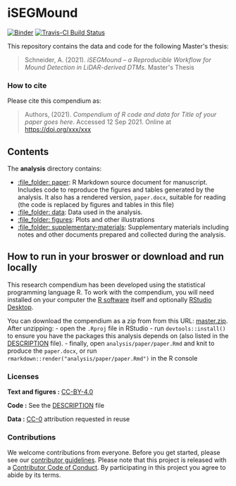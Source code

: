 
<!-- README.md is generated from README.Rmd. Please edit that file -->

# iSEGMound

[![Binder](https://mybinder.org/badge_logo.svg)](https://mybinder.org/v2/gh/keltoskytoi/iSEGMound/master?urlpath=rstudio)
[![Travis-CI Build Status](https://travis-ci.com/keltoskytoi/iSEGMound.svg?branch=master)](https://travis-ci.com/keltoskytoi/iSEGMound)

This repository contains the data and code for the following Master's thesis:

> Schneider, A. (2021). *iSEGMound – a Reproducible Workflow for Mound Detection in LiDAR-derived DTMs*. Master's Thesis

### How to cite

Please cite this compendium as:

> Authors, (2021). *Compendium of R code and data for Title of your
> paper goes here*. Accessed 12 Sep 2021. Online at
> <https://doi.org/xxx/xxx>

## Contents

The **analysis** directory contains:

-   [:file\_folder: paper](/analysis/paper): R Markdown source document
    for manuscript. Includes code to reproduce the figures and tables
    generated by the analysis. It also has a rendered version,
    `paper.docx`, suitable for reading (the code is replaced by figures
    and tables in this file)
-   [:file\_folder: data](/analysis/data): Data used in the analysis.
-   [:file\_folder: figures](/analysis/figures): Plots and other
    illustrations
-   [:file\_folder:
    supplementary-materials](/analysis/supplementary-materials):
    Supplementary materials including notes and other documents prepared
    and collected during the analysis.

## How to run in your broswer or download and run locally

This research compendium has been developed using the statistical
programming language R. To work with the compendium, you will need
installed on your computer the [R
software](https://cloud.r-project.org/) itself and optionally [RStudio
Desktop](https://rstudio.com/products/rstudio/download/).

You can download the compendium as a zip from from this URL:
[master.zip](/archive/master.zip). After unzipping: - open the `.Rproj`
file in RStudio - run `devtools::install()` to ensure you have the
packages this analysis depends on (also listed in the
[DESCRIPTION](/DESCRIPTION) file). - finally, open
`analysis/paper/paper.Rmd` and knit to produce the `paper.docx`, or run
`rmarkdown::render("analysis/paper/paper.Rmd")` in the R console

### Licenses

**Text and figures :**
[CC-BY-4.0](http://creativecommons.org/licenses/by/4.0/)

**Code :** See the [DESCRIPTION](DESCRIPTION) file

**Data :** [CC-0](http://creativecommons.org/publicdomain/zero/1.0/)
attribution requested in reuse

### Contributions

We welcome contributions from everyone. Before you get started, please
see our [contributor guidelines](CONTRIBUTING.md). Please note that this
project is released with a [Contributor Code of Conduct](CONDUCT.md). By
participating in this project you agree to abide by its terms.
